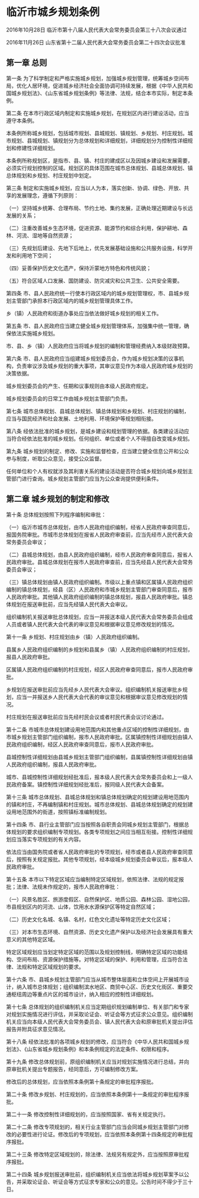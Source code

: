 # 临沂市城乡规划条例

2016年10月28日 临沂市第十八届人民代表大会常务委员会第三十八次会议通过

2016年11月26日 山东省第十二届人民代表大会常务委员会第二十四次会议批准

<!-- INFO END -->

## 第一章  总则

第一条 为了科学制定和严格实施城乡规划，加强城乡规划管理，统筹城乡空间布局，优化人居环境，促进城乡经济社会全面协调可持续发展，根据《中华人民共和国城乡规划法》、《山东省城乡规划条例》等法律、法规，结合本市实际，制定本条例。

第二条 在本市行政区域内制定和实施城乡规划，在规划区内进行建设活动，应当遵守本条例。

本条例所称城乡规划，包括城市规划、县城规划、镇规划、乡规划、村庄规划。城市规划、县城规划、镇规划分为总体规划和详细规划，详细规划分为控制性详细规划和修建性详细规划。

本条例所称规划区，是指市、县、镇、村庄的建成区以及因城乡建设和发展需要，必须实行规划控制的区域。规划区的具体范围在城市总体规划、县城总体规划、镇总体规划和乡规划、村庄规划中划定。

第三条 制定和实施城乡规划，应当以人为本，落实创新、协调、绿色、开放、共享的发展理念，遵循下列原则：

（一）坚持城乡统筹、合理布局、节约土地、集约发展，正确处理近期建设与长远发展的关系；

（二）注重改善城乡生态环境，促进资源、能源节约和综合利用，保护耕地、森林、河流、湿地等自然资源；

（三）先规划后建设、先地下后地上，优先发展基础设施和公共服务设施，科学开发和利用地下空间；

（四）妥善保护历史文化遗产，保持沂蒙地方特色和传统风貌；

（五）符合区域人口发展、国防建设、防灾减灾和公共卫生、公共安全需要。

第四条 市、县人民政府统一行使本行政区域内的城乡规划管理权，市、县城乡规划主管部门承担本行政区域内的城乡规划管理具体工作。

乡（镇）人民政府和街道办事处应当依法做好城乡规划的相关工作。

第五条 市、县人民政府应当建立健全城乡规划管理体系，加强集中统一管理，确保依法实施城乡规划。

市、县、乡（镇）人民政府应当将城乡规划的编制和管理经费纳入本级财政预算。

第六条 市、县人民政府应当组建城乡规划委员会，作为城乡规划决策的议事机构，负责审议涉及城乡规划的重大事项，其审议意见作为本级人民政府城乡规划的决策依据。

城乡规划委员会的产生、任期和议事规则由本级人民政府规定。

城乡规划委员会的日常工作由城乡规划主管部门负责。

第七条 城市总体规划、县城总体规划、镇总体规划和乡规划、村庄规划的编制，应当与国民经济和社会发展、土地利用、环境保护等规划相衔接。

第八条 经依法批准的城乡规划，是城乡建设和规划管理的依据。各类建设活动应当符合经依法批准的城乡规划。任何组织、单位或者个人不得擅自改变城乡规划。

第九条 城乡规划的制定、修改、实施和监督检查，应当建立健全信息公开和公众参与制度，听取公众意见，接受公众监督。

任何单位和个人有权就涉及其利害关系的建设活动是否符合城乡规划向城乡规划主管部门进行查询。城乡规划主管部门应当为公众查询提供便利条件。

## 第二章  城乡规划的制定和修改

第十条 总体规划按照下列程序编制和审批：

（一）临沂市城市总体规划，由市人民政府组织编制，经省人民政府审查同意后，报国务院审批。市城市总体规划在报省人民政府审查前，应当先经市人民代表大会常务委员会审议；

（二）县城总体规划，由县人民政府组织编制，经市人民政府审查同意后，报省人民政府审批。县城总体规划在报市人民政府审查前，应当先经县人民代表大会常务委员会审议；

（三）镇总体规划由镇人民政府组织编制。市级以上重点镇和区属镇人民政府组织编制的镇总体规划，经县（区）人民政府和市城乡规划主管部门审查同意后，报市人民政府审批。其他镇人民政府组织编制的镇总体规划，报县人民政府审批。镇总体规划在报送审批前，应当先经镇人民代表大会审议。

组织编制机关报送审批总体规划，应当一并报送本级人民代表大会常务委员会组成人员或者镇人民代表大会代表的审议意见和根据审议意见修改规划的情况。

第十一条 乡规划、村庄规划由乡（镇）人民政府组织编制。

县属乡人民政府组织编制的乡规划和县属乡（镇）人民政府组织编制的村庄规划，报县人民政府审批。

区属镇人民政府组织编制的村庄规划，经区人民政府审查同意后，报市人民政府审批。

乡规划在报送审批前应当先经乡人民代表大会审议。组织编制机关报送审批乡规划，应当一并报送乡人民代表大会代表的审议意见和根据审议意见修改规划的情况。

村庄规划在报送审批前应当先经村民会议或者村民代表会议讨论通过。

第十二条 市城市总体规划建设用地范围内和其他重点区域的控制性详细规划，由市城乡规划主管部门组织编制，报市人民政府审批。区属镇控制性详细规划由镇人民政府组织编制，经区人民政府审查同意后，报市人民政府审批。

县城控制性详细规划由县城乡规划主管部门组织编制，县属镇控制性详细规划由镇人民政府组织编制，报县人民政府审批。

城市、县城控制性详细规划经批准后，报本级人民代表大会常务委员会和上一级人民政府备案。镇控制性详细规划经批准后，报同级人民代表大会备案。

第十三条 城市总体规划、县城总体规划和镇总体规划确定的规划建设用地范围内的镇和村庄，不再编制镇和村庄规划。城市总体规划、县城总体规划确定的规划建设用地范围外的街道，按照镇标准编制规划。

第十四条 市、县行业主管部门应当按照各自职责会同城乡规划主管部门，根据总体规划的要求组织编制专项规划。各类专项规划之间应当相互衔接。控制性详细规划应当落实专项规划的有关内容。

依法应当由国务院或者省人民政府审批的专项规划，经市或者县人民政府审查同意后，按照有关规定报批。其他专项规划，经本级城乡规划委员会审议后，报本级人民政府审批。

第十五条 本市以下特定区域应当编制特定区域规划，依照法律、法规的规定报批；法律、法规未作规定的，报市人民政府审批：

（一）风景名胜区、旅游度假区、自然保护区、地质公园、森林公园、湿地公园，市县规划区内的河流、山体，饮用水水源保护区等特定自然区域；

（二）历史文化名城、名镇、名村，红色文化遗址等特定历史文化区域；

（三）对本市生态环境、自然资源、历史文化遗产保护以及经济社会发展具有重大意义的其他特定区域。

特定区域规划应当划定特定区域的范围以及规划控制线，明确特定区域的功能结构、空间布局、资源保护措施等。对特定区域的保护、利用和管理，应当符合法律、法规和特定区域规划的要求。

第十六条 市、县城乡规划主管部门应当从城市整体层面和立体空间上开展城市设计，纳入城市总体规划；组织编制滨水地区、商贸中心区、历史文化街区、重要交通枢纽周边等重点片区的城市设计，纳入相应的控制性详细规划。

第十七条 总体规划的组织编制机关应当定期组织规划编制单位、有关部门和专家对规划实施情况进行评估，并采取论证会、听证会等方式征求公众意见。组织编制机关应当向本级人民代表大会常务委员会、镇人民代表大会和原审批机关提出评估报告并附具征求意见情况。

第十八条 经依法批准的各项城乡规划的修改，应当符合《中华人民共和国城乡规划法》、《山东省城乡规划条例》和本条例规定的法定条件、权限和程序。

第十九条 修改总体规划前，原组织编制机关应当对规划实施情况进行总结，并向原审批机关提出专题报告，经同意后，方可编制修改方案。

修改后的总体规划，应当依照本条例第十条规定的审批程序报批。

第二十条 修改乡规划、村庄规划的，应当依照本条例第十一条规定的审批程序报批。

第二十一条 修改控制性详细规划的，应当按照国家、省有关规定执行。

第二十二条 修改专项规划的，相关行业主管部门应当会同城乡规划主管部门对修改的必要性进行论证。修改后的专项规划，应当依照本条例第十四条规定的审批程序报批。

第二十三条 修改特定区域规划的，除法律、法规另有规定外，应当按照原审批程序报批。

第二十四条 城乡规划报送审批前，组织编制机关应当依法将城乡规划草案予以公告，并采取论证会、听证会等方式征求专家和公众的意见。公告时间不得少于三十日。

